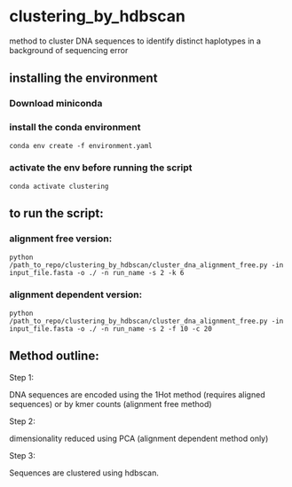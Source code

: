 # clustering_by_hdbscan

method to cluster DNA sequences to identify distinct haplotypes in a background of sequencing error

## installing the environment

### Download miniconda

### install the conda environment
`conda env create -f environment.yaml`

### activate the env before running the script
`conda activate clustering`

## to run the script:
### alignment free version:
`python /path_to_repo/clustering_by_hdbscan/cluster_dna_alignment_free.py -in input_file.fasta -o ./ -n run_name -s 2 -k 6`
### alignment dependent version:
`python /path_to_repo/clustering_by_hdbscan/cluster_dna_alignment_free.py -in input_file.fasta -o ./ -n run_name -s 2 -f 10 -c 20`


## Method outline:

Step 1: 

DNA sequences are encoded using the 1Hot method (requires aligned sequences) or by kmer counts (alignment free method)

Step 2:

dimensionality reduced using PCA (alignment dependent method only)

Step 3:

Sequences are clustered using hdbscan.


